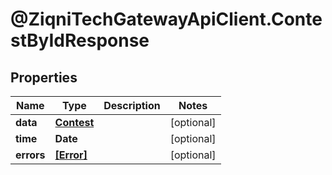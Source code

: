 # @ZiqniTechGatewayApiClient.ContestByIdResponse

## Properties

Name | Type | Description | Notes
------------ | ------------- | ------------- | -------------
**data** | [**Contest**](Contest.md) |  | [optional] 
**time** | **Date** |  | [optional] 
**errors** | [**[Error]**](Error.md) |  | [optional] 


